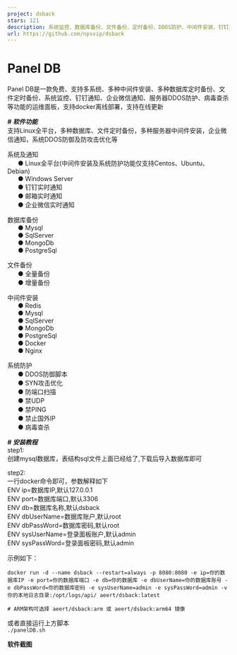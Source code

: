 ```yaml
---
project: dsback
stars: 121
description: 系统监控、数据库备份、文件备份、定时备份、DDOS防护、中间件安装、钉钉通知、企业微信通知
url: https://github.com/npsvip/dsback
---
```


Panel DB
========

Panel DB是一款免费、支持多系统、多种中间件安装、多种数据库定时备份、文件定时备份、系统监控、钉钉通知、企业微信通知、服务器DDOS防护、病毒查杀等功能的运维面板，支持docker离线部署，支持在线更新

_**\# 软件功能**_  
支持Linux全平台，多种数据库、文件定时备份，多种服务器中间件安装，企业微信通知，系统DDOS防御及防攻击优化等

系统及通知  
      ● Linux全平台(中间件安装及系统防护功能仅支持Centos、Ubuntu、Debian)  
      ● Windows Server  
      ● 钉钉实时通知  
      ● 邮箱实时通知  
      ● 企业微信实时通知  

数据库备份  
      ● Mysql  
      ● SqlServer  
      ● MongoDb  
      ● PostgreSql

文件备份  
      ● 全量备份  
      ● 增量备份  

中间件安装  
      ● Redis  
      ● Mysql  
      ● SqlServer  
      ● MongoDb  
      ● PostgreSql  
      ● Docker  
      ● Nginx

系统防护  
      ● DDOS防御脚本  
      ● SYN攻击优化  
      ● 防端口扫描  
      ● 禁UDP  
      ● 禁PING  
      ● 禁止国外IP  
      ● 病毒查杀  

_**\# 安装教程**_  
step1:  
创建mysql数据库，表结构sql文件上面已经给了,下载后导入数据库即可  

step2:  
一行docker命令即可，参数解释如下  
ENV ip=数据库IP,默认127.0.0.1  
ENV port=数据库端口,默认3306  
ENV db=数据库名称,默认dsback  
ENV dbUserName=数据库账户,默认root  
ENV dbPassWord=数据库密码,默认root  
ENV sysUserName=登录面板账户,默认admin  
ENV sysPassWord=登录面板密码,默认admin  

示例如下：  

```
docker run -d --name dsback --restart=always -p 8080:8080 -e ip=你的数据库IP -e port=你的数据库端口 -e db=你的数据库 -e dbUserName=你的数据库账号 -e dbPassWord=你的数据库密码 -e sysUserName=admin -e sysPassWord=admin -v 你的本地日志目录:/opt/logs/api/ aeert/dsback:latest

# ARM架构可选择 aeert/dsback:arm 或 aeert/dsback:arm64 镜像
```

或者直接运行上方脚本  
`./panelDB.sh`

**软件截图**
